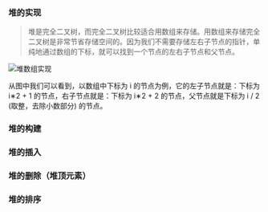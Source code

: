 ### 堆的实现

> 堆是完全二叉树，而完全二叉树比较适合用数组来存储。用数组来存储完全二叉树是非常节省存储空间的。因为我们不需要存储左右子节点的指针，单纯地通过数组的下标，就可以找到一个节点的左右子节点和父节点。

<img :src="$withBase('/heapAchieve.png')" alt="堆数组实现" />

从图中我们可以看到，以数组中下标为 i 的节点为例，它的左子节点就是：下标为 i∗2 + 1 的节点，右子节点就是：下标为 i∗2 + 2 的节点，父节点就是下标为 i / 2​(取整，去除小数部分) 的节点。

### 堆的构建

### 堆的插入

### 堆的删除（堆顶元素）

### 堆的排序
